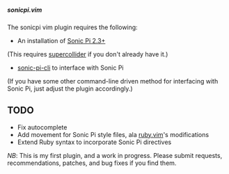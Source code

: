 ##### sonicpi.vim

The sonicpi vim plugin requires the following:

* An installation of [Sonic Pi 2.3+](http://www.sonic-pi.net/)

(This requires [supercollider](http://audiosynth.com/) if you don't already have it.)

* [sonic-pi-cli](https://github.com/Widdershin/sonic-pi-cli/) to interface with Sonic Pi

(If you have some other command-line driven method for interfacing with Sonic Pi, just adjust the plugin accordingly.)

## TODO

* Fix autocomplete
* Add movement for Sonic Pi style files, ala [ruby.vim](https://github.com/vim-ruby/vim-ruby/blob/master/doc/vim-ruby.txt)'s modifications
* Extend Ruby syntax to incorporate Sonic Pi directives

*NB*: This is my first plugin, and a work in progress. Please submit requests, recommendations, patches, and bug fixes if you find them.
